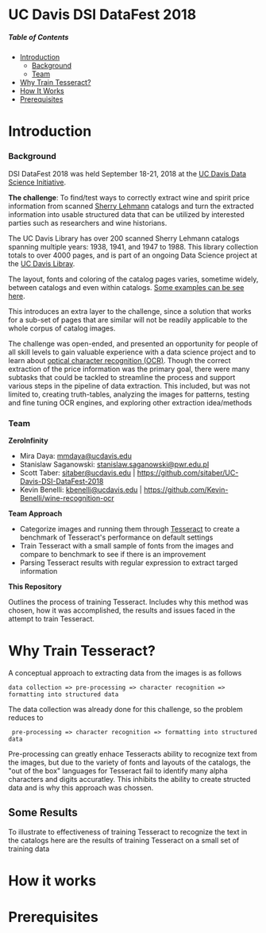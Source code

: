 # UC Davis DSI DataFest 2018

##### Table of Contents 
* [Introduction](#introduction)
  * [Background](#background)
  * [Team](#team)
* [Why Train Tesseract?](#why-train-tesseract)
* [How It Works](#how-it-works)
* [Prerequisites](#prerequisites)

# Introduction
### Background
DSI DataFest 2018 was held September 18-21, 2018 at the [UC Davis Data Science Initiative](http://dsi.ucdavis.edu/). 


**The challenge**: To find/test ways to correctly extract wine and spirit price information from scanned [Sherry Lehmann](https://www.sherry-lehmann.com/about-sherry-lehmann-wine-and-spirits) catalogs and turn the extracted information into usable 
structured data that can be utilized by interested parties such as researchers and wine historians. 

The UC Davis Library has over 200 scanned Sherry Lehmann catalogs spanning multiple years: 1938, 1941, and 1947 to 1988. This 
library collection totals to over 4000 pages, and is part of an ongoing Data Science project at the [UC Davis Libray](https://www.library.ucdavis.edu/).

The layout, fonts and coloring of the catalog pages varies, sometime widely, between catalogs and even within catalogs. 
[Some examples can be see here](https://github.com/sitaber/UC-Davis-DSI-DataFest-2018/wiki/Example-Images).

This introduces an extra layer to the challenge, since a solution that works for a sub-set of pages that are similar 
will not be readily applicable to the whole corpus of catalog images.

The challenge was open-ended, and presented an opportunity for people of all skill levels to gain valuable experience with a data 
science project and to learn about [optical character recognition (OCR)](https://en.wikipedia.org/wiki/Optical_character_recognition). Though the correct extraction of the price information was the primary goal, there were many subtasks that could be tackled to streamline the process and support various steps in the pipeline of data extraction. This included, but was not limited to, creating truth-tables, analyzing the images for patterns, testing and fine tuning OCR engines, and exploring other extraction idea/methods

### Team
**ZeroInfinity** 
* Mira Daya: <mmdaya@ucdavis.edu>
* Stanislaw Saganowski: <stanislaw.saganowski@pwr.edu.pl>
* Scott Taber: <sitaber@ucdavis.edu> | <https://github.com/sitaber/UC-Davis-DSI-DataFest-2018>
* Kevin Benelli:  <kbenelli@ucdavis.edu> | <https://github.com/Kevin-Benelli/wine-recognition-ocr>

**Team Approach**
* Categorize images and running them through [Tesseract](https://en.wikipedia.org/wiki/Tesseract_(software)) to create a benchmark of Tesseract's performance on default settings  
* Train Tesseract with a small sample of fonts from the images and compare to benchmark to see if there is an improvement
* Parsing Tesseract results with regular expression to extract targed information

**This Repository**

Outlines the process of training Tesseract. Includes why this method was chosen, how it was accomplished, the results and issues faced in the attempt to train Tesseract.

# Why Train Tesseract?
A conceptual approach to extracting data from the images is as follows

```
data collection => pre-processing => character recognition => formatting into structured data
```

The data collection was already done for this challenge, so the problem reduces to

```
 pre-processing => character recognition => formatting into structured data
```

Pre-processing can greatly enhace Tesseracts ability to recognize text from the images, but due to the variety of fonts and layouts of the catalogs, the "out of the box" languages for Tesseract fail to identify many alpha characters and digits accuratley. This inhibits the ability to create structed data and is why this approach was chossen.

## Some Results

To illustrate to effectiveness of training Tesseract to recognize the text in the catalogs here are the results of training Tesseract on a small set of training data  







# How it works
# Prerequisites
